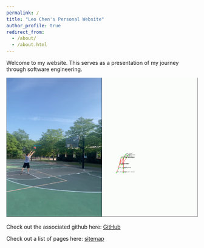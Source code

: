 ```yaml
---
permalink: /
title: "Leo Chen's Personal Website"
author_profile: true
redirect_from: 
  - /about/
  - /about.html
---
```


Welcome to my website. This serves as a presentation of my journey through software engineering.

![](images/Hero-Image.png)

Check out the associated github here: [GitHub](https://github.com/LeoChen21/LeoChen21.github.io "GitHub Link")

Check out a list of pages here: [sitemap](https://leochen21.github.io/sitemap/ "Sitemap")

